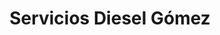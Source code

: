 ---
title: "Servicios Diesel Gómez"
url: /la-chorrera/servicios-diesel-gomez/
shop: reparación de automóviles
---